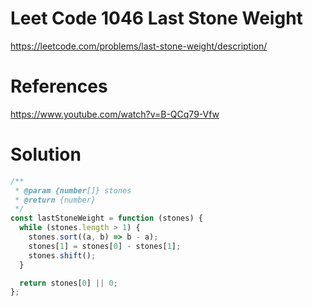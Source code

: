 # Leet Code 1046 Last Stone Weight

https://leetcode.com/problems/last-stone-weight/description/

# References

https://www.youtube.com/watch?v=B-QCq79-Vfw

# Solution

```javascript
/**
 * @param {number[]} stones
 * @return {number}
 */
const lastStoneWeight = function (stones) {
  while (stones.length > 1) {
    stones.sort((a, b) => b - a);
    stones[1] = stones[0] - stones[1];
    stones.shift();
  }

  return stones[0] || 0;
};
```
